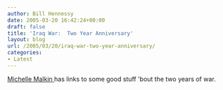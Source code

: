 ```yaml
---
author: Bill Hennessy
date: 2005-03-20 16:42:24+00:00
draft: false
title: 'Iraq War:  Two Year Anniversary'
layout: blog
url: /2005/03/20/iraq-war-two-year-anniversary/
categories:
- Latest
---
```


[Michelle Malkin ](https://michellemalkin.com/archives/001809.htm)has links to some good stuff 'bout the two years of war.



